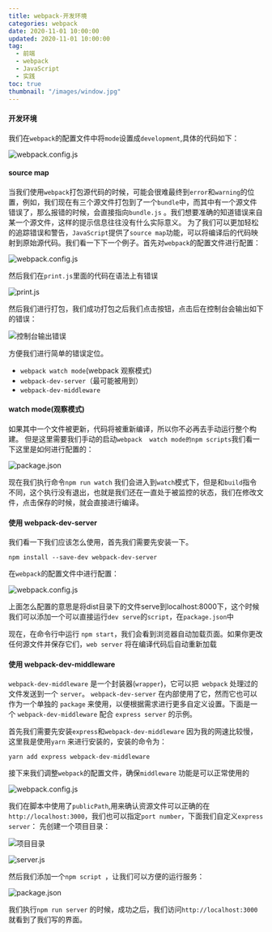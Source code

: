 ```yaml
---
title: webpack-开发环境
categories: webpack
date: 2020-11-01 10:00:00
updated: 2020-11-01 10:00:00
tag:
  - 前端
  - webpack
  - JavaScript
  - 实践
toc: true
thumbnail: "/images/window.jpg"
---
```

#### 开发环境
<!--more-->

我们在`webpack`的配置文件中将`mode`设置成`development`,具体的代码如下：

![webpack.config.js](https://upload-images.jianshu.io/upload_images/13681871-1d6c4e64d54133da.png?imageMogr2/auto-orient/strip%7CimageView2/2/w/1240)

#### source map
当我们使用`webpack`打包源代码的时候，可能会很难最终到`error`和`warning`的位置，例如，我们现在有三个源文件打包到了一个`bundle`中，而其中有一个源文件错误了，那么报错的时候，会直接指向`bundle.js` 。我们想要准确的知道错误来自某一个源文件，这样的提示信息往往没有什么实际意义。
为了我们可以更加轻松的追踪错误和警告，`JavaScript`提供了`source map`功能，可以将编译后的代码映射到原始源代码。我们看一下下一个例子。首先对`webpack`的配置文件进行配置：

![webpack.config.js](https://upload-images.jianshu.io/upload_images/13681871-c3f3140f28018c34.png?imageMogr2/auto-orient/strip%7CimageView2/2/w/1240)

然后我们在`print.js`里面的代码在语法上有错误

![print.js](https://upload-images.jianshu.io/upload_images/13681871-43461b0b01606f2f.png?imageMogr2/auto-orient/strip%7CimageView2/2/w/1240)

然后我们进行打包，我们成功打包之后我们点击按钮，点击后在控制台会输出如下的错误：

![控制台输出错误](https://upload-images.jianshu.io/upload_images/13681871-b83d3cbe0846b3df.png?imageMogr2/auto-orient/strip%7CimageView2/2/w/1240)

方便我们进行简单的错误定位。


- `webpack watch mode`(webpack 观察模式)
- ` webpack-dev-server `（最可能被用到）
- `webpack-dev-middleware`
####  watch mode(观察模式)
如果其中一个文件被更新，代码将被重新编译，所以你不必再去手动运行整个构建。
但是这里需要我们手动的启动`webpack  watch mode的npm scripts`我们看一下这里是如何进行配置的：

![package.json](https://upload-images.jianshu.io/upload_images/13681871-d89e4c2e21c554b1.png?imageMogr2/auto-orient/strip%7CimageView2/2/w/1240)

现在我们执行命令`npm run watch` 我们会进入到`watch`模式下，但是和`build`指令不同，这个执行没有退出，也就是我们还在一直处于被监控的状态，我们在修改文件，点击保存的时候，就会直接进行编译。

#### 使用 webpack-dev-server

我们看一下我们应该怎么使用，首先我们需要先安装一下。
```
npm install --save-dev webpack-dev-server
```
在`webpack`的配置文件中进行配置：

![webpack.config.js](https://upload-images.jianshu.io/upload_images/13681871-38b24339d846ee7e.png?imageMogr2/auto-orient/strip%7CimageView2/2/w/1240)

上面怎么配置的意思是将dist目录下的文件serve到localhost:8000下，这个时候我们可以添加一个可以直接运行`dev serve`的`script`，在`package.json`中

现在，在命令行中运行 `npm start`，我们会看到浏览器自动加载页面。如果你更改任何源文件并保存它们，`web server` 将在编译代码后自动重新加载

#### 使用 webpack-dev-middleware

`webpack-dev-middleware` 是一个封装器(`wrapper`)，它可以把` webpack` 处理过的文件发送到一个 `server`。 `webpack-dev-server` 在内部使用了它，然而它也可以作为一个单独的 `package` 来使用，以便根据需求进行更多自定义设置。下面是一个 `webpack-dev-middleware` 配合 `express server` 的示例。

首先我们需要先安装`express`和`webpack-dev-middleware`
因为我的网速比较慢，这里我是使用`yarn` 来进行安装的，安装的命令为：
```
yarn add express webpack-dev-middleware
```
接下来我们调整`webpack`的配置文件，确保`middleware` 功能是可以正常使用的

![webpack.config.js](https://upload-images.jianshu.io/upload_images/13681871-cb8dbd8a0af93bb5.png?imageMogr2/auto-orient/strip%7CimageView2/2/w/1240)

我们在脚本中使用了`publicPath`,用来确认资源文件可以正确的在`http://localhost:3000`，我们也可以指定`port number`，下面我们自定义`express server`：
先创建一个项目目录：

![项目目录](https://upload-images.jianshu.io/upload_images/13681871-66dd700f00fc8a25.png?imageMogr2/auto-orient/strip%7CimageView2/2/w/1240)


![server.js](https://upload-images.jianshu.io/upload_images/13681871-4206dabe8adae041.png?imageMogr2/auto-orient/strip%7CimageView2/2/w/1240)

然后我们添加一个`npm script `，让我们可以方便的运行服务：

![package.json](https://upload-images.jianshu.io/upload_images/13681871-2725ae83c2bfa01c.png?imageMogr2/auto-orient/strip%7CimageView2/2/w/1240)

我们执行`npm run server` 的时候，成功之后，我们访问`http://localhost:3000`就看到了我们写的界面。



